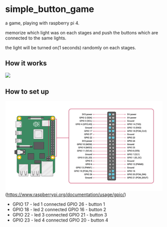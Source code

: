# simple_button_game
a game, playing with raspberry pi 4.

memorize which light was on each stages and push the buttons which are connected to the same lights.

the light will be turned on(1 seconds) randomly on each stages.

## How it works
![](./images/button.gif)

## How to set up
![](./images/gpio.jpg)
(https://www.raspberrypi.org/documentation/usage/gpio/)

+ GPIO 17 - led 1 connected GPIO 26 - button 1
+ GPIO 18 - led 2 connected GPIO 16 - button 2
+ GPIO 22 - led 3 connected GPIO 21 - button 3
+ GPIO 23 - led 4 connected GPIO 20 - button 4

